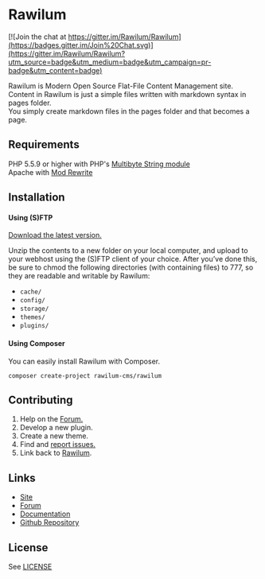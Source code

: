 # Rawilum
[![Join the chat at https://gitter.im/Rawilum/Rawilum](https://badges.gitter.im/Join%20Chat.svg)](https://gitter.im/Rawilum/Rawilum?utm_source=badge&utm_medium=badge&utm_campaign=pr-badge&utm_content=badge)

Rawilum is Modern Open Source Flat-File Content Management site.  
Content in Rawilum is just a simple files written with markdown syntax in pages folder.   
You simply create markdown files in the pages folder and that becomes a page.

## Requirements
PHP 5.5.9 or higher with PHP's [Multibyte String module](http://php.net/mbstring)   
Apache with [Mod Rewrite](http://httpd.apache.org/docs/current/mod/mod_rewrite.html)  

## Installation

#### Using (S)FTP

[Download the latest version.](http://rawilum.org/download)  

Unzip the contents to a new folder on your local computer, and upload to your webhost using the (S)FTP client of your choice. After you’ve done this, be sure to chmod the following directories (with containing files) to 777, so they are readable and writable by Rawilum:  
* `cache/`
* `config/`
* `storage/`
* `themes/`
* `plugins/`

#### Using Composer

You can easily install Rawilum with Composer.

```
composer create-project rawilum-cms/rawilum
```

## Contributing
1. Help on the [Forum.](http://forum.Rawilum.org)
2. Develop a new plugin.
3. Create a new theme.
4. Find and [report issues.](https://github.com/Rawilum/Rawilum/issues)
5. Link back to [Rawilum](http://rawilum.org).

## Links
- [Site](http://rawilum.org)
- [Forum](http://forum.Rawilum.org)
- [Documentation](http://rawilum.org/documentation)
- [Github Repository](https://github.com/Rawilum/Rawilum)

## License
See [LICENSE](https://github.com/Rawilum/Rawilum/blob/master/LICENSE.md)
